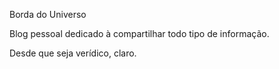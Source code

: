 Borda do Universo

Blog pessoal dedicado à compartilhar todo tipo de informação.

Desde que seja verídico, claro.
